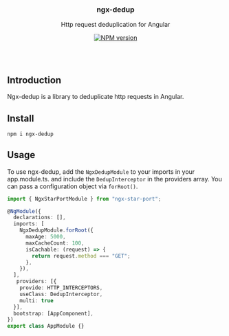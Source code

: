 <h3 align="center">ngx-dedup</h3>

<p align="center">
Http request deduplication for Angular
</p>

<p align="center"><a href="https://www.npmjs.com/package/ngx-dedup"><img src="https://img.shields.io/npm/v/ngx-dedup?color=2c7dd1&amp;label=" alt="NPM version"></a></p>

<br>
<br>

## Introduction

Ngx-dedup is a library to deduplicate http requests in Angular.

## Install

```
npm i ngx-dedup
```

## Usage

To use ngx-dedup, add the `NgxDedupModule` to your imports in your app.module.ts. and include the `DedupInterceptor` in the providers array. You can pass a configuration object via `forRoot()`.

```typescript
import { NgxStarPortModule } from "ngx-star-port";

@NgModule({
  declarations: [],
  imports: [
    NgxDedupModule.forRoot({
      maxAge: 5000,
      maxCacheCount: 100,
      isCachable: (request) => {
        return request.method === "GET";
      },
    }),
  ],
   providers: [{
    provide: HTTP_INTERCEPTORS,
    useClass: DedupInterceptor,
    multi: true
  }],
  bootstrap: [AppComponent],
})
export class AppModule {}
```